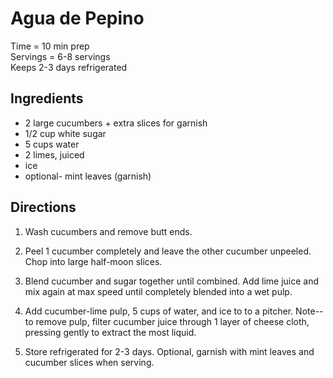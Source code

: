 Agua de Pepino
====

Time = 10 min prep \
Servings = 6-8 servings \
Keeps 2-3 days refrigerated

**Ingredients**
----

- 2 large cucumbers + extra slices for garnish
- 1/2 cup white sugar
- 5 cups water
- 2 limes, juiced
- ice 
- optional- mint leaves (garnish)

**Directions**
----

1. Wash cucumbers and remove butt ends. 

2. Peel 1 cucumber completely and leave the other cucumber unpeeled. Chop into large half-moon slices. 

3. Blend cucumber and sugar together until combined. Add lime juice and mix again at max speed until completely blended into a wet pulp. 

4. Add cucumber-lime pulp, 5 cups of water, and ice to to a pitcher. Note--to remove pulp, filter cucumber juice through 1 layer of cheese cloth, pressing gently to extract the most liquid. 

5. Store refrigerated for 2-3 days. Optional, garnish with mint leaves and cucumber slices when serving. 